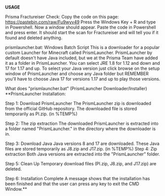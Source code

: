 **USAGE**

Prisma Fractureiser Check:
Copy the code on this page: https://pastebin.com/raw/Fu9wyv49
Press the Windows Key + R and type in Powershell. Now a window should appear.
Paste the code in Powershell and press enter. It should start the scan for Fractureiser and will tell you if it found and deleted anything.

prismlauncher.bat: Windows Batch Script
This is a downloader for a popular custom Launcher for Minecraft called PrismLauncher. PrismLauncher by default doesn't have Java included, but we at the Prisma Team have added it as a folder in PrismLauncher. You can select JRE 1.8 for 1.12 and down and 17 for 1.17 and up.
To select your Java version just click browse on the setup window of PrismLauncher and choose any Java folder but REMEMBER you'll have to choose Java 17 for versions 1.17 and up to play those versions.

What does "prismlauncher.bat" (PrismLauncher Downloader/Installer)
**PrismLauncher Installation:

Step 1: Download PrismLauncher
The PrismLauncher zip is downloaded from the official GitHub repository.
The downloaded file is stored temporarily as Pl.zip. (in %TEMP%)

Step 2: The zip extraction
The downloaded PrismLauncher is extracted into a folder named "PrismLauncher." in the directory where the downloader is in.

Step 3: Download Java
Java versions 8 and 17 are downloaded.
These Java files are stored temporarily as J8.zip and J17.zip. (in %TEMP%)
Step 4: Zip extraction
Both Java versions are extracted into the "PrismLauncher" folder.

Step 5: Clean Up
Temporary download files (Pl.zip, J8.zip, and J17.zip) are deleted.

Step 6: Installation Complete
A message shows that the installation has been finished and that the user can press any key to exit the CMD Window.**
